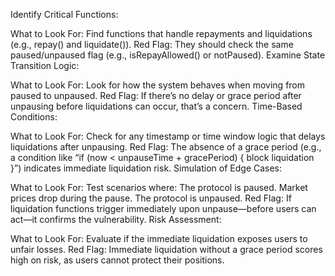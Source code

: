 Identify Critical Functions:

What to Look For:
Find functions that handle repayments and liquidations (e.g., repay() and liquidate()).
Red Flag:
They should check the same paused/unpaused flag (e.g., isRepayAllowed() or notPaused).
Examine State Transition Logic:

What to Look For:
Look for how the system behaves when moving from paused to unpaused.
Red Flag:
If there’s no delay or grace period after unpausing before liquidations can occur, that’s a concern.
Time-Based Conditions:

What to Look For:
Check for any timestamp or time window logic that delays liquidations after unpausing.
Red Flag:
The absence of a grace period (e.g., a condition like “if (now < unpauseTime + gracePeriod) { block liquidation }”) indicates immediate liquidation risk.
Simulation of Edge Cases:

What to Look For:
Test scenarios where:
The protocol is paused.
Market prices drop during the pause.
The protocol is unpaused.
Red Flag:
If liquidation functions trigger immediately upon unpause—before users can act—it confirms the vulnerability.
Risk Assessment:

What to Look For:
Evaluate if the immediate liquidation exposes users to unfair losses.
Red Flag:
Immediate liquidation without a grace period scores high on risk, as users cannot protect their positions.